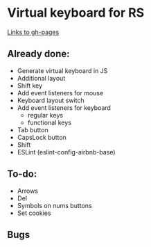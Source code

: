 # Virtual keyboard for RS 
[Links to gh-pages](https://emp74ark.github.io/rs-keyboard/)
## Already done:
- Generate virtual keyboard in JS
- Additional layout
- Shift key
- Add event listeners for mouse
- Keyboard layout switch
- Add event listeners for keyboard
    * regular keys
    * functional keys
- Tab button
- CapsLock button
- Shift
- ESLint (eslint-config-airbnb-base)
## To-do:
- Arrows
- Del
- Symbols on nums buttons
- Set cookies
## Bugs